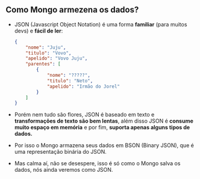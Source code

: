 ## Como Mongo armezena os dados?

- JSON (Javascript Object Notation) é uma forma **familiar** (para muitos devs) e **fácil de ler**:
    
    ```json
    {
    	"nome": "Juju",
    	"titulo": "Vovo",
    	"apelido": "Vovo Juju",
    	"parentes": [
    		{
    			"nome": "?????",
    			"titulo": "Neto",
    			"apelido": "Irmão do Jorel"
    		}
    	]
    } 
    ```
    
- Porém nem tudo são flores, JSON é baseado em texto e **transformações de texto são bem lentas**, além disso JSON é **consume muito espaço em memória** e por fim, **suporta apenas alguns tipos de dados.**
- Por isso o Mongo armazena seus dados em BSON (Binary JSON), que é uma representação binária do JSON.
- Mas calma aí, não se desespere, isso é só como o Mongo salva os dados, nós ainda veremos como JSON.